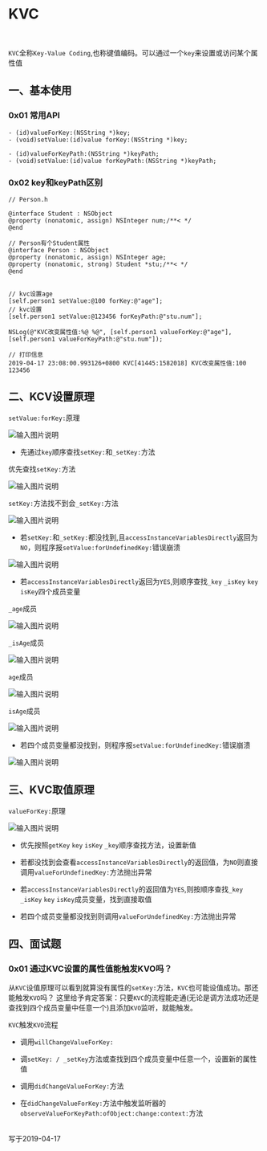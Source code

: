 # KVC

<br>

`KVC`全称`Key-Value Coding`,也称键值编码。可以通过一个`key`来设置或访问某个属性值


## 一、基本使用

### 0x01 常用API

```
- (id)valueForKey:(NSString *)key;
- (void)setValue:(id)value forKey:(NSString *)key;

- (id)valueForKeyPath:(NSString *)keyPath;
- (void)setValue:(id)value forKeyPath:(NSString *)keyPath;
```

### 0x02 key和keyPath区别

```
// Person.h

@interface Student : NSObject
@property (nonatomic, assign) NSInteger num;/**< */
@end

// Person有个Student属性
@interface Person : NSObject
@property (nonatomic, assign) NSInteger age;
@property (nonatomic, strong) Student *stu;/**< */
@end


// kvc设置age
[self.person1 setValue:@100 forKey:@"age"];
// kvc设置
[self.person1 setValue:@123456 forKeyPath:@"stu.num"];

NSLog(@"KVC改变属性值:%@ %@", [self.person1 valueForKey:@"age"], [self.person1 valueForKeyPath:@"stu.num"]);

// 打印信息
2019-04-17 23:08:00.993126+0800 KVC[41445:1582018] KVC改变属性值:100 123456
```


## 二、KCV设置原理

`setValue:forKey:`原理

![输入图片说明](https://images.gitee.com/uploads/images/2019/0418/100921_07ac55a0_1355277.png "Snip20190418_16.png")

- 先通过`key`顺序查找`setKey:`和`_setKey:`方法

优先查找`setKey:`方法

![输入图片说明](https://images.gitee.com/uploads/images/2019/0418/093745_8cd6025e_1355277.png "Snip20190418_13.png")

`setKey:`方法找不到会`_setKey:`方法

![输入图片说明](https://images.gitee.com/uploads/images/2019/0418/093430_e4f521bb_1355277.png "Snip20190417_11.png")


- 若`setKey:`和`_setKey:`都没找到,且`accessInstanceVariablesDirectly`返回为`NO`，则程序报`setValue:forUndefinedKey:`错误崩溃

![输入图片说明](https://images.gitee.com/uploads/images/2019/0418/093922_33ea157d_1355277.png "Snip20190417_12.png")


- 若`accessInstanceVariablesDirectly`返回为`YES`,则顺序查找`_key` `_isKey` `key` `isKey`四个成员变量


`_age`成员

![输入图片说明](https://images.gitee.com/uploads/images/2019/0418/093957_bdc20463_1355277.png "Snip20190417_2.png")


`_isAge`成员

![输入图片说明](https://images.gitee.com/uploads/images/2019/0418/094144_232e62a3_1355277.png "Snip20190417_3.png")


`age`成员

![输入图片说明](https://images.gitee.com/uploads/images/2019/0418/094221_af1fea62_1355277.png "Snip20190417_4.png")

`isAge`成员

![输入图片说明](https://images.gitee.com/uploads/images/2019/0418/094302_c51e302e_1355277.png "Snip20190417_6.png")

- 若四个成员变量都没找到，则程序报`setValue:forUndefinedKey:`错误崩溃

![输入图片说明](https://images.gitee.com/uploads/images/2019/0418/094325_2e4cf8cf_1355277.png "Snip20190417_7.png")


## 三、KVC取值原理


`valueForKey:`原理

![输入图片说明](https://images.gitee.com/uploads/images/2019/0419/094650_6503cb26_1355277.png "Snip20190419_19.png")


- 优先按照`getKey` `key` `isKey` `_key`顺序查找方法，设置新值

- 若都没找到会查看`accessInstanceVariablesDirectly`的返回值，为`NO`则直接调用`valueForUndefinedKey:`方法抛出异常

- 若`accessInstanceVariablesDirectly`的返回值为`YES`,则按顺序查找`_key` `_isKey` `key` `isKey`成员变量，找到直接取值

- 若四个成员变量都没找到则调用`valueForUndefinedKey:`方法抛出异常

## 四、面试题

### 0x01 通过KVC设置的属性值能触发KVO吗？

从`KVC`设值原理可以看到就算没有属性的`setKey:`方法，`KVC`也可能设值成功。那还能触发`KVO`吗？ 这里给予肯定答案：只要`KVC`的流程能走通(无论是调方法成功还是查找到四个成员变量中任意一个)且添加`KVO`监听，就能触发。

`KVC`触发`KVO`流程

- 调用`willChangeValueForKey:`

- 调`setKey: / _setKey`方法或查找到四个成员变量中任意一个，设置新的属性值

- 调用`didChangeValueForKey:`方法

- 在`didChangeValueForKey:`方法中触发监听器的`observeValueForKeyPath:ofObject:change:context:`方法

<br>
写于2019-04-17
<br>
